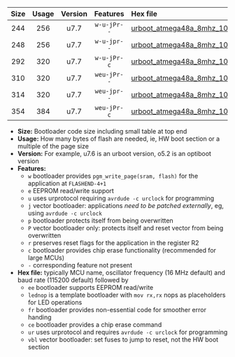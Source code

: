 |Size|Usage|Version|Features|Hex file|
|:-:|:-:|:-:|:-:|:--|
|244|256|u7.7|`w-u-jPr--`|[urboot_atmega48a_8mhz_1000000bps_lednop_ur_vbl.hex](https://raw.githubusercontent.com/stefanrueger/urboot.hex/main/mcus/atmega48a/fcpu_8mhz/1000000_bps/urboot_atmega48a_8mhz_1000000bps_lednop_ur_vbl.hex)|
|248|256|u7.7|`w-u-jpr--`|[urboot_atmega48a_8mhz_1000000bps_lednop_fr_ur_vbl.hex](https://raw.githubusercontent.com/stefanrueger/urboot.hex/main/mcus/atmega48a/fcpu_8mhz/1000000_bps/urboot_atmega48a_8mhz_1000000bps_lednop_fr_ur_vbl.hex)|
|292|320|u7.7|`w-u-jPr-c`|[urboot_atmega48a_8mhz_1000000bps_lednop_fr_ce_ur_vbl.hex](https://raw.githubusercontent.com/stefanrueger/urboot.hex/main/mcus/atmega48a/fcpu_8mhz/1000000_bps/urboot_atmega48a_8mhz_1000000bps_lednop_fr_ce_ur_vbl.hex)|
|310|320|u7.7|`weu-jPr--`|[urboot_atmega48a_8mhz_1000000bps_ee_lednop_ur_vbl.hex](https://raw.githubusercontent.com/stefanrueger/urboot.hex/main/mcus/atmega48a/fcpu_8mhz/1000000_bps/urboot_atmega48a_8mhz_1000000bps_ee_lednop_ur_vbl.hex)|
|314|320|u7.7|`weu-jpr--`|[urboot_atmega48a_8mhz_1000000bps_ee_lednop_fr_ur_vbl.hex](https://raw.githubusercontent.com/stefanrueger/urboot.hex/main/mcus/atmega48a/fcpu_8mhz/1000000_bps/urboot_atmega48a_8mhz_1000000bps_ee_lednop_fr_ur_vbl.hex)|
|354|384|u7.7|`weu-jPr-c`|[urboot_atmega48a_8mhz_1000000bps_ee_lednop_fr_ce_ur_vbl.hex](https://raw.githubusercontent.com/stefanrueger/urboot.hex/main/mcus/atmega48a/fcpu_8mhz/1000000_bps/urboot_atmega48a_8mhz_1000000bps_ee_lednop_fr_ce_ur_vbl.hex)|

- **Size:** Bootloader code size including small table at top end
- **Usage:** How many bytes of flash are needed, ie, HW boot section or a multiple of the page size
- **Version:** For example, u7.6 is an urboot version, o5.2 is an optiboot version
- **Features:**
  + `w` bootloader provides `pgm_write_page(sram, flash)` for the application at `FLASHEND-4+1`
  + `e` EEPROM read/write support
  + `u` uses urprotocol requiring `avrdude -c urclock` for programming
  + `j` vector bootloader: applications *need to be patched externally*, eg, using `avrdude -c urclock`
  + `p` bootloader protects itself from being overwritten
  + `P` vector bootloader only: protects itself and reset vector from being overwritten
  + `r` preserves reset flags for the application in the register R2
  + `c` bootloader provides chip erase functionality (recommended for large MCUs)
  + `-` corresponding feature not present
- **Hex file:** typically MCU name, oscillator frequency (16 MHz default) and baud rate (115200 default) followed by
  + `ee` bootloader supports EEPROM read/write
  + `lednop` is a template bootloader with `mov rx,rx` nops as placeholders for LED operations
  + `fr` bootloader provides non-essential code for smoother error handing
  + `ce` bootloader provides a chip erase command
  + `ur` uses urprotocol and requires `avrdude -c urclock` for programming
  + `vbl` vector bootloader: set fuses to jump to reset, not the HW boot section
